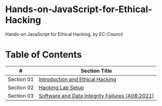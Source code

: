 # Hands-on-JavaScript-for-Ethical-Hacking
Hands-on JavaScript for Ethical Hacking, by EC-Council

# Table of Contents

| **#** | **Section Title** |
| :---: | --- |
|Section 01 | [Introduction and Ethical Hacking](section-01/) |
|Section 02 | [Hacking Lab Setup](section-02/) |
|Section 03 | [Software and Data Integrity Failures (A08:2021)](section-03/) |
